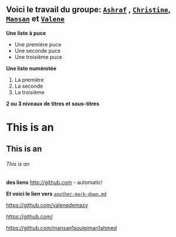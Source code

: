## **Voici le travail du groupe: [`Ashraf`](https://github.com/Ashr4f) , [`Christine`](https://github.com/chrisbetbeder), [`Mansan`](https://github.com/mansan1souleiman1ahmed) et [`Valene`](https://github.com/valenedemazy)**

**Une liste à puce**

* Une première puce
* Une seconde puce
* Une troisième puce

**Une liste numérotée**

1. La première
2. La seconde
3. La troisième



**2 ou 3 niveaux de titres et sous-titres**

# This is an
## This is an
###### This is an

**des liens**
http://github.com - automatic!



**Et voici le lien vers** [`another-mark-down.md`](another-mark-down.md)


https://github.com/valenedemazy



https://github.com/

https://github.com/mansan1souleiman1ahmed

